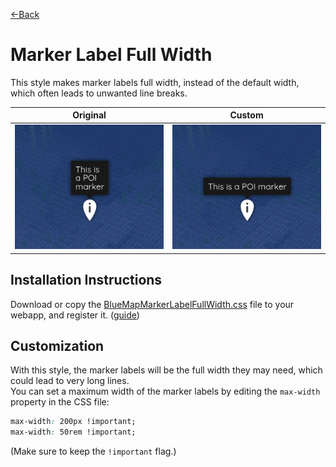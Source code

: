 [←Back](..)

# Marker Label Full Width

This style makes marker labels full width, instead of the default width,
which often leads to unwanted line breaks.

| Original               | Custom               |
|------------------------|----------------------|
| ![image](original.png) | ![image](custom.png) |

## Installation Instructions

Download or copy the [BlueMapMarkerLabelFullWidth.css](BlueMapMarkerLabelFullWidth.css) file to your webapp, and register it.
([guide](https://bluemap.bluecolored.de/community/Customisation.html#theme-and-look))

## Customization

With this style, the marker labels will be the full width they may need, which could lead to very long lines.\
You can set a maximum width of the marker labels by editing the `max-width` property in the CSS file:
```css
max-width: 200px !important;
max-width: 50rem !important;
```
(Make sure to keep the `!important` flag.)
